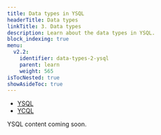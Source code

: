 ```yaml
---
title: Data types in YSQL
headerTitle: Data types
linkTitle: 3. Data types
description: Learn about the data types in YSQL.
block_indexing: true
menu:
  v2.2:
    identifier: data-types-2-ysql
    parent: learn
    weight: 565
isTocNested: true
showAsideToc: true
---
```


<ul class="nav nav-tabs-alt nav-tabs-yb">

  <li >
    <a href="/v2.2/develop/learn/data-types" class="nav-link active">
      <i class="icon-postgres" aria-hidden="true"></i>
      YSQL
    </a>
  </li>

  <li >
    <a href="/v2.2/develop/learn/data-types-ycql" class="nav-link">
      <i class="icon-cassandra" aria-hidden="true"></i>
      YCQL
    </a>
  </li>

</ul>

YSQL content coming soon.
